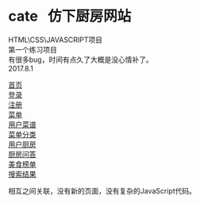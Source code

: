 # cate &nbsp; 仿下厨房网站<br>
HTML\CSS\JAVASCRIPT项目<br>
第一个练习项目<br>
有很多bug，时间有点久了大概是没心情补了。<br>
2017.8.1<br>

[首页](https://chasen8.github.io/cate/)<br>
[登录](https://chasen8.github.io/cate/login.html)<br>
[注册](https://chasen8.github.io/cate/register%20.html)<br>
[菜单](https://chasen8.github.io/cate/popular_menu.html)<br>
[用户菜谱](https://chasen8.github.io/cate/menu_book.html)<br>
[菜单分类](https://chasen8.github.io/cate/menu_class.html)<br>
[用户厨房](https://chasen8.github.io/cate/user_kitchen.html)<br>
[厨房问答](https://chasen8.github.io/cate/cook_question.html)<br>
[美食榜单](https://chasen8.github.io/cate/cate_list.html)<br>
[搜索结果](https://chasen8.github.io/cate/search_hint.html)<br>

相互之间关联，没有新的页面，没有复杂的JavaScript代码。
